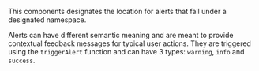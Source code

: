 This components designates the location for alerts that fall under a designated namespace.

Alerts can have different semantic meaning and are meant to provide contextual feedback messages for typical user actions. They are triggered using the `triggerAlert` function and can have 3 types: `warning`, `info` and `success`.
